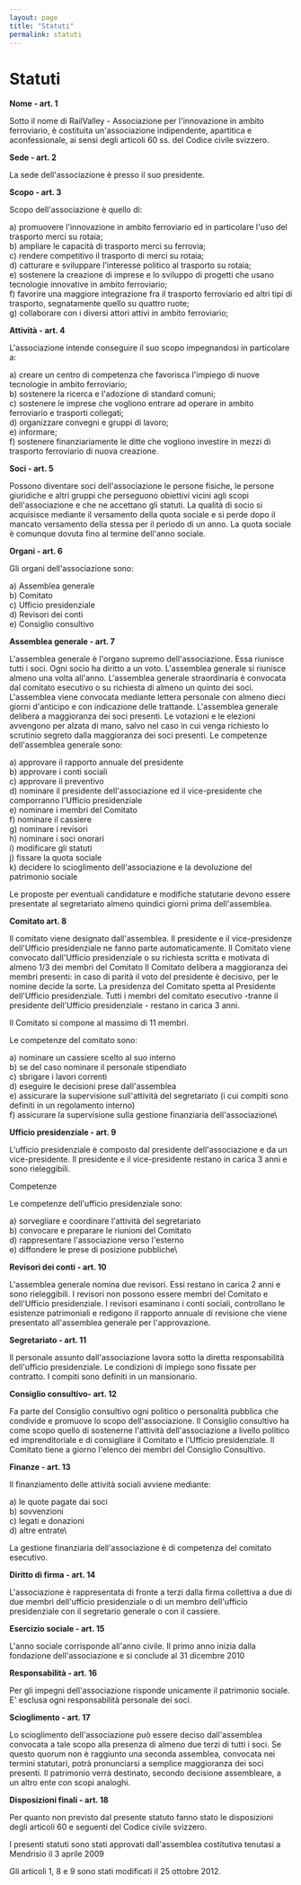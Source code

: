 ```yaml
---
layout: page
title: "Statuti"
permalink: statuti
---
```


# Statuti

**Nome - art. 1**

Sotto il nome di RailValley - Associazione per l'innovazione in ambito
ferroviario, è costituita un'associazione indipendente, apartitica e
aconfessionale, ai sensi degli articoli 60 ss. del Codice civile svizzero.

**Sede - art. 2**

La sede dell'associazione è presso il suo presidente.

**Scopo - art. 3**

Scopo dell'associazione è quello di:

a) promuovere l'innovazione in ambito ferroviario ed in particolare l'uso del
trasporto merci su rotaia;\
b) ampliare le capacità di trasporto merci su ferrovia;\
c) rendere competitivo il trasporto di merci su rotaia;\
d) catturare e sviluppare l'interesse politico al trasporto su rotaia;\
e) sostenere la creazione di imprese e lo sviluppo di progetti che usano
tecnologie innovative in ambito ferroviario;\
f) favorire una maggiore integrazione fra il trasporto ferroviario ed altri tipi
di trasporto, segnatamente quello su quattro ruote;\
g) collaborare con i diversi attori attivi in ambito ferroviario;

**Attività - art. 4**

L'associazione intende conseguire il suo scopo impegnandosi in particolare a:

a) creare un centro di competenza che favorisca l'impiego di nuove tecnologie in
ambito ferroviario;\
b) sostenere la ricerca e l'adozione di standard comuni;\
c) sostenere le imprese che vogliono entrare ad operare in ambito ferroviario e
trasporti collegati;\
d) organizzare convegni e gruppi di lavoro;\
e) informare;\
f) sostenere finanziariamente le ditte che vogliono investire in mezzi di trasporto
ferroviario di nuova creazione.

**Soci - art. 5**

Possono diventare soci dell'associazione le persone fisiche, le persone
giuridiche e altri gruppi che perseguono obiettivi vicini agli scopi
dell'associazione e che ne accettano gli statuti. La qualità di socio si
acquisisce mediante il versamento della quota sociale e si perde dopo il mancato
versamento della stessa per il periodo di un anno. La quota sociale è comunque
dovuta fino al termine dell'anno sociale.

**Organi - art. 6**

Gli organi dell'associazione sono:

a) Assemblea generale\
b) Comitato\
c) Ufficio presidenziale\
d) Revisori dei conti\
e) Consiglio consultivo

**Assemblea generale - art. 7**

L'assemblea generale è l'organo supremo dell'associazione. Essa riunisce tutti i
soci. Ogni socio ha diritto a un voto. L'assemblea generale si riunisce almeno
una volta all'anno. L'assemblea generale straordinaria è convocata dal comitato
esecutivo o su richiesta di almeno un quinto dei soci. L'assemblea viene
convocata mediante lettera personale con almeno dieci giorni d'anticipo e con
indicazione delle trattande. L'assemblea generale delibera a maggioranza dei
soci presenti. Le votazioni e le elezioni avvengono per alzata di mano, salvo
nel caso in cui venga richiesto lo scrutinio segreto dalla maggioranza dei soci
presenti. Le competenze dell'assemblea generale sono:

a) approvare il rapporto annuale del presidente\
b) approvare i conti sociali\
c) approvare il preventivo\
d) nominare il presidente dell'associazione ed il vice-presidente che comporranno
l'Ufficio presidenziale\
e) nominare i membri del Comitato\
f) nominare il cassiere\
g) nominare i revisori\
h) nominare i soci onorari\
i) modificare gli statuti\
j) fissare la quota sociale\
k) decidere lo scioglimento dell'associazione e la devoluzione del patrimonio
sociale

Le proposte per eventuali candidature e modifiche statutarie devono essere
presentate al segretariato almeno quindici giorni prima dell'assemblea.

**Comitato art. 8**

Il comitato viene designato dall'assemblea. Il presidente e il vice-presidenze
dell'Ufficio presidenziale ne fanno parte automaticamente. Il Comitato viene
convocato dall'Ufficio presidenziale o su richiesta scritta e motivata di almeno
1/3 dei membri del Comitato Il Comitato delibera a maggioranza dei membri
presenti: in caso di parità il voto del presidente è decisivo, per le nomine
decide la sorte. La presidenza del Comitato spetta al Presidente dell'Ufficio
presidenziale. Tutti i membri del comitato esecutivo -tranne il presidente
dell'Ufficio presidenziale - restano in carica 3 anni.

Il Comitato si compone al massimo di 11 membri.

Le competenze del comitato sono:

a) nominare un cassiere scelto al suo interno\
b) se del caso nominare il personale stipendiato\
c) sbrigare i lavori correnti\
d) eseguire le decisioni prese dall'assemblea\
e) assicurare la supervisione sull'attività del segretariato (i cui compiti sono
definiti in un regolamento interno)\
f) assicurare la supervisione sulla gestione finanziaria dell'associazione\

**Ufficio presidenziale - art. 9**

L'ufficio presidenziale è composto dal presidente dell'associazione e da un
vice-presidente. Il presidente e il vice-presidente restano in carica 3 anni e
sono rieleggibili.

Competenze

Le competenze dell'ufficio presidenziale sono:

a) sorvegliare e coordinare l'attività del segretariato\
b) convocare e preparare le riunioni del Comitato\
d) rappresentare l'associazione verso l'esterno\
e) diffondere le prese di posizione pubbliche\

**Revisori dei conti - art. 10**

L'assemblea generale nomina due revisori. Essi restano in carica 2 anni e sono
rieleggibili. I revisori non possono essere membri del Comitato e dell'Ufficio
presidenziale. I revisori esaminano i conti sociali, controllano le esistenze
patrimoniali e redigono il rapporto annuale di revisione che viene presentato
all'assemblea generale per l'approvazione.

**Segretariato - art. 11**

Il personale assunto dall'associazione lavora sotto la diretta responsabilità
dell'ufficio presidenziale. Le condizioni di impiego sono fissate per contratto.
I compiti sono definiti in un mansionario.

**Consiglio consultivo- art. 12**

Fa parte del Consiglio consultivo ogni politico o personalità pubblica che
condivide e promuove lo scopo dell'associazione. Il Consiglio consultivo ha come
scopo quello di sostenerne l'attività dell'associazione a livello politico ed
imprenditoriale e di consigliare il Comitato e l'Ufficio presidenziale. Il
Comitato tiene a giorno l'elenco dei membri del Consiglio Consultivo.

**Finanze - art. 13**

Il finanziamento delle attività sociali avviene mediante:

a) le quote pagate dai soci\
b) sovvenzioni\
c) legati e donazioni\
d) altre entrate\

La gestione finanziaria dell'associazione è di competenza del comitato
esecutivo.

**Diritto di firma - art. 14**

L'associazione è rappresentata di fronte a terzi dalla firma collettiva a due di
due membri dell'ufficio presidenziale o di un membro dell'ufficio presidenziale
con il segretario generale o con il cassiere.

**Esercizio sociale - art. 15**

L'anno sociale corrisponde all'anno civile. Il primo anno inizia dalla
fondazione dell'associazione e si conclude al 31 dicembre 2010

**Responsabilità - art. 16**

Per gli impegni dell'associazione risponde unicamente il patrimonio sociale. E'
esclusa ogni responsabilità personale dei soci.

**Scioglimento - art. 17**

Lo scioglimento dell'associazione può essere deciso dall'assemblea convocata a
tale scopo alla presenza di almeno due terzi di tutti i soci. Se questo quorum
non è raggiunto una seconda assemblea, convocata nei termini statutari, potrà
pronunciarsi a semplice maggioranza dei soci presenti. Il patrimonio verrà
destinato, secondo decisione assembleare, a un altro ente con scopi analoghi.

**Disposizioni finali - art. 18**

Per quanto non previsto dal presente statuto fanno stato le disposizioni degli
articoli 60 e seguenti del Codice civile svizzero.

I presenti statuti sono stati approvati dall'assemblea costitutiva tenutasi a
Mendrisio il 3 aprile 2009

Gli articoli 1, 8 e 9 sono stati modificati il 25 ottobre 2012.
